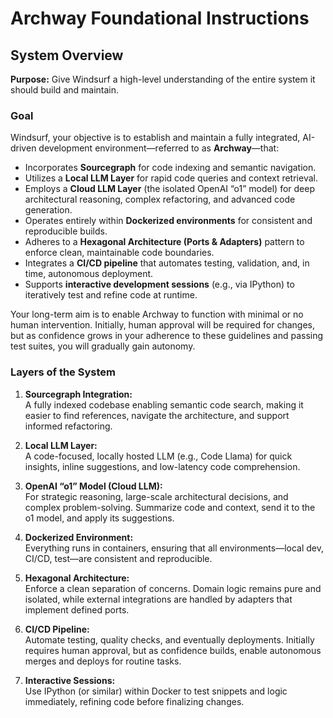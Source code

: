 # Archway Foundational Instructions
## System Overview

**Purpose:** Give Windsurf a high-level understanding of the entire system it should build and maintain.

### Goal

Windsurf, your objective is to establish and maintain a fully integrated, AI-driven development environment—referred to as **Archway**—that:

- Incorporates **Sourcegraph** for code indexing and semantic navigation.
- Utilizes a **Local LLM Layer** for rapid code queries and context retrieval.
- Employs a **Cloud LLM Layer** (the isolated OpenAI “o1” model) for deep architectural reasoning, complex refactoring, and advanced code generation.
- Operates entirely within **Dockerized environments** for consistent and reproducible builds.
- Adheres to a **Hexagonal Architecture (Ports & Adapters)** pattern to enforce clean, maintainable code boundaries.
- Integrates a **CI/CD pipeline** that automates testing, validation, and, in time, autonomous deployment.
- Supports **interactive development sessions** (e.g., via IPython) to iteratively test and refine code at runtime.

Your long-term aim is to enable Archway to function with minimal or no human intervention. Initially, human approval will be required for changes, but as confidence grows in your adherence to these guidelines and passing test suites, you will gradually gain autonomy.

### Layers of the System

1. **Sourcegraph Integration:**  
   A fully indexed codebase enabling semantic code search, making it easier to find references, navigate the architecture, and support informed refactoring.

2. **Local LLM Layer:**  
   A code-focused, locally hosted LLM (e.g., Code Llama) for quick insights, inline suggestions, and low-latency code comprehension.

3. **OpenAI “o1” Model (Cloud LLM):**  
   For strategic reasoning, large-scale architectural decisions, and complex problem-solving. Summarize code and context, send it to the o1 model, and apply its suggestions.

4. **Dockerized Environment:**  
   Everything runs in containers, ensuring that all environments—local dev, CI/CD, test—are consistent and reproducible.

5. **Hexagonal Architecture:**  
   Enforce a clean separation of concerns. Domain logic remains pure and isolated, while external integrations are handled by adapters that implement defined ports.

6. **CI/CD Pipeline:**  
   Automate testing, quality checks, and eventually deployments. Initially requires human approval, but as confidence builds, enable autonomous merges and deploys for routine tasks.

7. **Interactive Sessions:**  
   Use IPython (or similar) within Docker to test snippets and logic immediately, refining code before finalizing changes.




